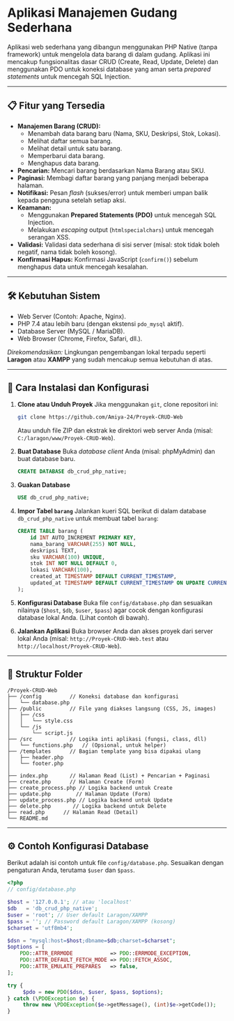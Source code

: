 # Aplikasi Manajemen Gudang Sederhana

Aplikasi web sederhana yang dibangun menggunakan PHP Native (tanpa framework) untuk mengelola data barang di dalam gudang. Aplikasi ini mencakup fungsionalitas dasar CRUD (Create, Read, Update, Delete) dan menggunakan PDO untuk koneksi database yang aman serta *prepared statements* untuk mencegah SQL Injection.

---

## 📋 Fitur yang Tersedia

* **Manajemen Barang (CRUD):**
    * Menambah data barang baru (Nama, SKU, Deskripsi, Stok, Lokasi).
    * Melihat daftar semua barang.
    * Melihat detail untuk satu barang.
    * Memperbarui data barang.
    * Menghapus data barang.
* **Pencarian:** Mencari barang berdasarkan Nama Barang atau SKU.
* **Paginasi:** Membagi daftar barang yang panjang menjadi beberapa halaman.
* **Notifikasi:** Pesan *flash* (sukses/error) untuk memberi umpan balik kepada pengguna setelah setiap aksi.
* **Keamanan:**
    * Menggunakan **Prepared Statements (PDO)** untuk mencegah SQL Injection.
    * Melakukan *escaping* output (`htmlspecialchars`) untuk mencegah serangan XSS.
* **Validasi:** Validasi data sederhana di sisi server (misal: stok tidak boleh negatif, nama tidak boleh kosong).
* **Konfirmasi Hapus:** Konfirmasi JavaScript (`confirm()`) sebelum menghapus data untuk mencegah kesalahan.

---

## 🛠️ Kebutuhan Sistem

* Web Server (Contoh: Apache, Nginx).
* PHP 7.4 atau lebih baru (dengan ekstensi `pdo_mysql` aktif).
* Database Server (MySQL / MariaDB).
* Web Browser (Chrome, Firefox, Safari, dll.).

*Direkomendasikan:* Lingkungan pengembangan lokal terpadu seperti **Laragon** atau **XAMPP** yang sudah mencakup semua kebutuhan di atas.

---

## 🚀 Cara Instalasi dan Konfigurasi

1.  **Clone atau Unduh Proyek**
    Jika menggunakan `git`, clone repositori ini:
    ```bash
    git clone https://github.com/Amiya-24/Proyek-CRUD-Web
    ```
    Atau unduh file ZIP dan ekstrak ke direktori web server Anda (misal: `C:/laragon/www/Proyek-CRUD-Web`).

2.  **Buat Database**
    Buka *database client* Anda (misal: phpMyAdmin) dan buat database baru.
    ```sql
    CREATE DATABASE db_crud_php_native;
    ```

3.  **Guakan Database**
    ```sql
    USE db_crud_php_native;    
    ```

4.  **Impor Tabel `barang`**
    Jalankan kueri SQL berikut di dalam database `db_crud_php_native` untuk membuat tabel `barang`:
    ```sql
    CREATE TABLE barang (
        id INT AUTO_INCREMENT PRIMARY KEY,
        nama_barang VARCHAR(255) NOT NULL,
        deskripsi TEXT,
        sku VARCHAR(100) UNIQUE,
        stok INT NOT NULL DEFAULT 0,
        lokasi VARCHAR(100),
        created_at TIMESTAMP DEFAULT CURRENT_TIMESTAMP,
        updated_at TIMESTAMP DEFAULT CURRENT_TIMESTAMP ON UPDATE CURRENT_TIMESTAMP
    );
    ```

5.  **Konfigurasi Database**
    Buka file `config/database.php` dan sesuaikan nilainya (`$host`, `$db`, `$user`, `$pass`) agar cocok dengan konfigurasi database lokal Anda. (Lihat contoh di bawah).

6.  **Jalankan Aplikasi**
    Buka browser Anda dan akses proyek dari server lokal Anda (misal: `http://Proyek-CRUD-Web.test` atau `http://localhost/Proyek-CRUD-Web`).

---

## 📁 Struktur Folder
```
/Proyek-CRUD-Web
├── /config         // Koneksi database dan konfigurasi
│   └── database.php
├── /public         // File yang diakses langsung (CSS, JS, images)
│   ├── /css
│   │   └── style.css
│   └── /js
│       └── script.js
├── /src            // Logika inti aplikasi (fungsi, class, dll)
│   └── functions.php   // (Opsional, untuk helper)
├── /templates      // Bagian template yang bisa dipakai ulang
│   ├── header.php
│   └── footer.php
│
├── index.php       // Halaman Read (List) + Pencarian + Paginasi
├── create.php      // Halaman Create (Form)
├── create_process.php // Logika backend untuk Create
├── update.php        // Halaman Update (Form)
├── update_process.php // Logika backend untuk Update
├── delete.php       // Logika backend untuk Delete
├── read.php      // Halaman Read (Detail)
└── README.md
```

---

## ⚙️ Contoh Konfigurasi Database

Berikut adalah isi contoh untuk file `config/database.php`. Sesuaikan dengan pengaturan Anda, terutama `$user` dan `$pass`.

```php
<?php
// config/database.php

$host = '127.0.0.1'; // atau 'localhost'
$db   = 'db_crud_php_native';
$user = 'root'; // User default Laragon/XAMPP
$pass = ''; // Password default Laragon/XAMPP (kosong)
$charset = 'utf8mb4';

$dsn = "mysql:host=$host;dbname=$db;charset=$charset";
$options = [
    PDO::ATTR_ERRMODE            => PDO::ERRMODE_EXCEPTION,
    PDO::ATTR_DEFAULT_FETCH_MODE => PDO::FETCH_ASSOC,
    PDO::ATTR_EMULATE_PREPARES   => false,
];

try {
     $pdo = new PDO($dsn, $user, $pass, $options);
} catch (\PDOException $e) {
     throw new \PDOException($e->getMessage(), (int)$e->getCode());
}
